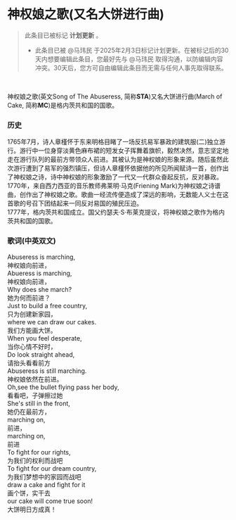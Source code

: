 # 神权娘之歌(又名大饼进行曲)
<blockquote>
<p>此条目已被标记 <strong>计划更新</strong> 。</p>
<ul>
<li>此条目已被 @马玮民 于2025年2月3日标记计划更新。在被标记后的30天内想要编辑此条目，您最好先与 @马玮民 取得沟通，以防编辑内容冲突。30天后，您方可自由编辑此条目而无需与任何人事先取得联系。</li>
</ul>
</blockquote>
<br>

神权娘之歌(英文Song of The Abuseress, 简称**STA**)又名大饼进行曲(March of Cake, 简称**MC**)是格内茨共和国的国歌。
### 历史
1765年7月，诗人章槿怀于东来明格目睹了一场反抗易军暴政的建筑服(二)独立游行。游行中一位身穿淡黄色麻布裙的短发女子挥舞着旗帜，毅然决然，意志坚定地走在游行队列的最前方带领众人前进。其被认为是神权娘的形象来源。随后虽然此次游行遭到了易军的强烈镇压，但诗人章槿怀依据他的所见所闻赋诗一首，创作出了神权娘之诗，诗中神权娘的形象激励了一代又一代群众奋起反抗，反对暴政。  
1770年，来自西力西亚的音乐教师弗莱明·马克(Friening Mark)为神权娘之诗谱曲，创作出了神权娘之歌。歌曲一经流传便造成了深远的影响，无数能人义士在这首歌的号召下团结起来一同反对易国的殖民压迫。  
1777年，格内茨共和国成立。国父约瑟夫·S·布莱克提议，将神权娘之歌作为格内茨共和国的国歌。  
### 歌词(中英双文)
Abuseress is marching,  
神权娘向前进，  
Abueress is marching,  
神权娘向前进，  
Why does she march?  
她为何而前进？  
Just to build a free country,  
只为创建新家园，  
where we can draw our cakes.  
我们方能画大饼。  
When you feel desperate,  
当你心情不好时，  
Do look straight ahead,  
请抬头看看前方  
Abuseress is still marching.  
神权娘依然在前进。  
Oh,see the bullet flying pass her body,  
看看吧，子弹擦过她  
She's still in the front,  
她仍在最前方，  
marching on,  
前进，  
marching on,  
前进  
To fight for our rights,  
为我们的权利而战吧  
To fight for our dream country,  
为我们梦想中的家园而战吧  
draw a cake and fight for it  
画个饼，实干去  
our cake will come true soon!  
大饼明日方成真！  